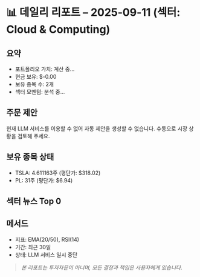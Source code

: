 # 📊 데일리 리포트 – 2025-09-11 (섹터: Cloud & Computing)

## 요약
- 포트폴리오 가치: 계산 중...
- 현금 보유: $-0.00
- 보유 종목 수: 2개
- 섹터 모멘텀: 분석 중...

## 주문 제안
현재 LLM 서비스를 이용할 수 없어 자동 제안을 생성할 수 없습니다.
수동으로 시장 상황을 검토해 주세요.

## 보유 종목 상태
- TSLA: 4.611163주 (평단가: $318.02)
- PL: 31주 (평단가: $6.94)

## 섹터 뉴스 Top 0


## 메서드
- 지표: EMA(20/50), RSI(14)
- 기간: 최근 30일
- 상태: LLM 서비스 일시 중단

> *본 리포트는 투자자문이 아니며, 모든 결정과 책임은 사용자에게 있습니다.*